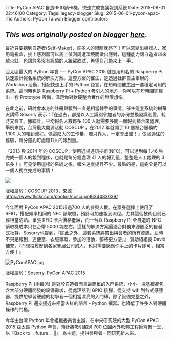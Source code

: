 Title: PyCon APAC 自造RFID讀卡機，快速完成會議報到系統
Date: 2015-06-01 22:46:00
Category:
Tags: legacy-blogger
Slug: 2015-06-01-pycon-apac-rfid
Authors: PyCon Taiwan Blogger contributors

*This was originally posted on blogger [here](https://pycontw.blogspot.com/2015/06/pycon-apac-rfid.html)*.
---







最近只要聽到自造者(Self-Maker)，許多人的眼睛就亮了！可以寫變出機器人、家用電視盒，接上感測器可以馬上偵測周遭環境而做出應對，這種能力讓自造者越來越火紅。也讓許多沒有經驗的人躍躍欲試，希望自己能來上一手。


亞太區最大的 Python 年會 ── PyCon APAC 2015 就是用知名的 Raspberry Pi 快速設計報名系統的解決方案。這套方案的催生，是透過社群自主舉辦的 Workshop 活動，搭配快速上手的 Python 語言，在短時間催生出一套穩定可用的系統。這同時也是 Raspberry Pi + Python 吸引人的地方－你可以在短時間兜建出一套 Prototype 設備，滿足你對軟硬整合實作的無限想像。


在此之前，研討會本身的註冊與報到一直是相當棘手的事情。催生這套系統的樹莓派講師 Sosorry 表示：『在過去，都是以人工識別參加者的身份並換發識別證，耗時又費工。據統計，平均報名人數每多 100 人就需要多開一個報到櫃台來處理，舉例來說，台灣最大開源活動 COSCUP ，在2012 年就開了 10 個櫃台服務約 1,100 人的報到流程。像這麼大的工作量，若只靠人，一定會出錯！』依照過往的經驗，每分鐘約可處理11人的報到量。


『2013 與 2014 年的 COSCUP，使用近場通訊技術(NFC)，可以達到每 1.46 秒完成一個人的報到程序，也就是每分鐘處理 41 人的報到量，整整是人工處理的 3 倍多！』可見使用這樣的系統之後，報名速度提昇不少。最酷的是，這完全是可以一個人獨立完成的事情！




![](https://lh6.googleusercontent.com/O3SaVRFouillhzZwxI4B2Q4AsJwtBRhmervLIz5QGQiHMf6pwVLGrWDZPvVIFNiDUGOyW99OhNJm5FlV1yvUpCPSZgxSOSRzxS9myo-Qok-pDwebOriOjj7PMEYEHGAGKocm2XQ)



版權屬於：COSCUP 2013，來源：https://www.flickr.com/photos/coscup/9634483039/


今年面對 PyCon APAC 2015超過700 人的參與人數。在票券選擇上使用了 RFID，搭配頻率相同的 NFC 讀取機，預計可加速報到流程。尤其這個技術目前已經相當成熟。單張 RFID 卡片價格低廉，而一台以 Raspberry Pi 全自造的 NFC 讀取機成本只在台幣 5000 塊左右。這樣的解決方案最適合財務來源匱乏的自發式社群。Sosorry也提到，『除此之外，這套系統將帶出與會者的所有資訊，屆時不只是報到，連便當、衣服領取、參加的活動，都將更方便。』 贊助組組長 David 補充，『而想投履歷到各家參展公司的人，也只需要感應你手上的卡片即可，相當方便！』




![PyConAPAC.jpg](https://lh5.googleusercontent.com/USbs7vB3-4uxo1g2hSTGfzI2AYVQZ5FzazYn6PGp9uNINxmRiBkN9JCiimY6MsgPKDb_IsjtQkQtBdg7VCVD4LiL6eMohxjpthMebhgZQ4Xd_LT582Pj094zcQ6N7gjJB-8cNqQ)



版權屬於：Sosorry, PyCon APAC 2015


Raspberry Pi (樹莓派) 是對於自造者而言最簡單的入門系統，小小一塊基板卻包含大部分硬體開發的設備需求，從處理器到 GPIO 接腳，從支持 wifi 到各式感應器，提供想學習硬體的初學者一個相當漂亮的入門磚。除了設備完整之外，Raspberry Pi 還支援近來相當火紅的語言 - Python 撰寫。也降低了許多人對硬體操作的門檻。




今年由台灣 Python 年會組織委員會主辦，在中央研究院的大型 PyCon APAC 2015 亞太區 Python 年會，預計將吸引超過 700 位國內外軟體工程師齊聚一堂，以『Back to \_\_future\_\_ ||』 為主題，提供參與者一同研究新未來。
